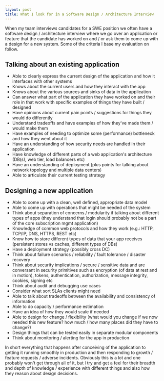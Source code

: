 ```yaml
---
layout: post
title: What I look for in a Software Design / Architecture Interview
---
```


When my team interviews candidates for a SWE position we often have a software design / architecture interview where we go over an application or feature that the candidate has worked on and / or ask them to come up with a design for a new system.
Some of the criteria I base my evaluation on follow.

## Talking about an existing application

- Able to clearly express the current design of the application and how it interfaces with other systems
- Knows about the current users and how they interact with the app
- Knows about the various sources and sinks of data in the application
- Can answer what part of the application they have worked on and their role in that work with specific examples of things they have built / designed
- Have opinions about current pain points / suggestions for things they would do differently
- Understand tradeoffs and have examples of how they've made them / would make them
- Have examples of needing to optimize some (performance) bottleneck and how they went about it
- Have an understanding of how security needs are handled in their application
- Have knowledge of different parts of a web application's architecture (DB(s), web tier, load balancers etc)
- Have an understanding of deployment (plus points for talking about network topology and multiple data centers)
- Able to articulate their current testing strategy

## Designing a new application

- Able to come up with a clean, well defined, appropriate data model
- Able to come up with operations that might be needed of the system
- Think about separation of concerns / modularity if talking about different types of apps (they understand that login should probably not be a part of the core subscription mgmt application)
- Knowledge of common web protocols and how they work (e.g.: HTTP, TCP/IP, DNS, HTTPS, REST etc)
- Know how to store different types of data that your app receives (persistent stores vs caches, different types of DBs)
- Have a deployment strategy (possibly cross DC)
- Think about failure scenarios / reliability / fault tolerance / disaster recovery
- Think about security implications / secure / sensitive data and are conversant in security primitives such as encryption (of data at rest and in motion), tokens, authentication, authorization, message integrity, cookies, signing etc
- Think about audit and debugging use cases
- Consider what sort SLAs clients might need
- Able to talk about tradeoffs between the availability and consistency of information
- Able to do capacity / performance estimation
- Have an idea of how they would scale if needed
- Able to design for change / flexibility (what would you change if we now needed this new feature? how much / how many places did they have to change?)
- Design things that can be tested easily in separate modular components
- Think about monitoring / alerting for the app in production


In short everything that happens after conceiving of the application to getting it running smoothly in production and then responding to growth / feature requests / adverse incidents.
Obviously this is a lot and one probably won't get through all of it, but I try and get a feel for their breadth and depth of knowledge / experience with different things and also how they reason about design decisions.

